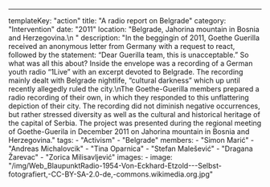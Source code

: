 ---
  templateKey: "action"
  title: "A radio report on Belgrade"
  category: "Intervention"
  date: "2011"
  location: "Belgrade, Jahorina mountain in Bosnia and Herzegovina.\n "
  description: "In the beggingin of 2011, Goethe Guerilla received an anonymous letter from Germany with a request to react, followed by the statement: “Dear Guerilla team, this is unacceptable.” So what was all this about? Inside the envelope was a recording of a German youth radio “1Live” with an excerpt devoted to Belgrade. The recording mainly dealt with Belgrade nightlife, “cultural darkness” which up until recently allegedly ruled the city.\nThe Goethe-Guerilla members prepared a radio recording of their own, in which they responded to this unflattering depiction of their city. The recording did not diminish negative occurrences, but rather stressed diversity as well as the cultural and historical heritage of the capital of Serbia. The project was presented during the regional meeting of Goethe-Guerila in December 2011 on Jahorina mountain in Bosnia and Herzegovina."
  tags: 
    - "Activism"
    - "Belgrade"
  members: 
    - "Simon Marić"
    - "Andreas Michalovcik"
    - "Tina Oparnica"
    - "Stefan Malešević"
    - "Dragana Žarevac"
    - "Zorica Milisavljević"
  images: 
    - 
      image: "/img/Web_BlaupunktRadio-1954-Von-Eckhard-Etzold---Selbst-fotografiert,-CC-BY-SA-2.0-de,-commons.wikimedia.org.jpg"
